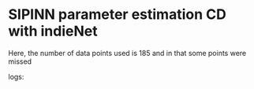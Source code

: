 # SIPINN parameter estimation CD with indieNet
Here, the number of data points used is 185 and in that some points were missed

logs:



